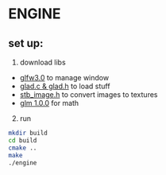 # ENGINE
## set up:
1. download libs
- [glfw3.0](https://www.glfw.org/download) to manage window
- [glad.c & glad.h](https://glad.dav1d.de/generated/tmpz09wqj4oglad/glad.zip) to load stuff
- [stb_image.h](https://github.com/nothings/stb/blob/master/stb_image.h) to convert images to textures
- [glm 1.0.0](https://glm.g-truc.net/0.9.8/index.html) for math
2. run
```sh
mkdir build
cd build
cmake ..
make
./engine 
```

